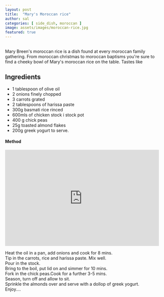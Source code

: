 ```yaml
---
layout: post
title:  "Mary's Moroccan rice"
author: sal
categories: [ side_dish, moroccan ]
image: assets/images/moroccan-rice.jpg
featured: true
---
```

<br />
Mary Breen's moroccan rice is a dish found at every moroccan family gathering. From moroccan christmas to moroccan baptisms you're sure to find a cheeky
bowl of Mary's moroccan rice on the table. Tastes like


## Ingredients

- 1 tablespoon of olive oil
- 2 onions finely chopped
- 3 carrots grated
- 2 tablespoons of harissa paste
- 300g basmati rice rinced
- 600mls of chicken stock i stock pot
- 400 g chick peas 
- 25g toasted almond flakes
- 200g greek yogurt to serve.

#### Method

<p><iframe style="width:100%;" height="315" src="https://www.youtube.com/embed/jCLbgXxm7dc" frameborder="0" allowfullscreen></iframe></p>

Heat the oil in a pan, add onions and cook for 8 mins.
<br />
Tip in the carrots, rice and harissa paste. Mix well.
<br />
Pour in the stock.
<br />
Bring to the boil, put lid on and simmer for 10 mins.
<br />
Fork in the chick peas.Cook for a further 3-5 mins.
<br />
Season, turn off and allow to sit.
<br />
Sprinkle the almonds over and serve with a dollop of greek yogurt.
<br />
Enjoy....
